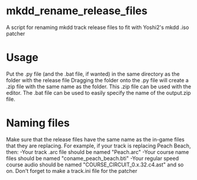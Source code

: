 # mkdd_rename_release_files
 A script for renaming mkdd track release files to fit with Yoshi2's mkdd .iso patcher 

# Usage 
Put the .py file (and the .bat file, if wanted) in the same directory as the folder with the release file
Dragging the folder onto the .py file will create a .zip file with the same name as the folder. This .zip file can be used with the editor.
The .bat file can be used to easily specify the name of the output.zip file.

# Naming files
Make sure that the release files have the same name as the in-game files that they are replacing.
For example, if your track is replacing Peach Beach, then:
-Your track .arc file should be named "Peach.arc"
-Your course name files should be named "coname_peach_beach.bti"
-Your regular speed course audio should be named "COURSE_CIRCUIT_0.x.32.c4.ast"
and so on.
Don't forget to make a track.ini file for the patcher


